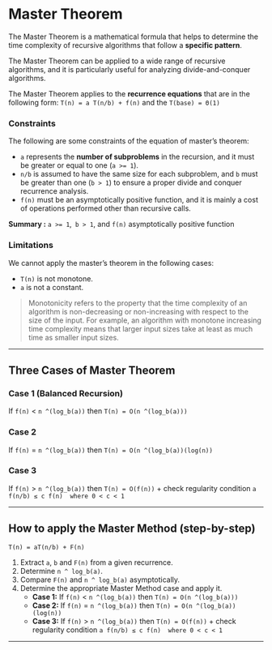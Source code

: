 # Master Theorem

The Master Theorem is a mathematical formula that helps to determine the time complexity of recursive algorithms that follow a **specific pattern**.

The Master Theorem can be applied to a wide range of recursive algorithms, and it is particularly useful for analyzing divide-and-conquer algorithms.

The Master Theorem applies to the **recurrence equations** that are in the following form: `T(n) = a T(n/b) + f(n)` and  the `T(base) = Θ(1)`

### Constraints

The following are some constraints of the equation of master’s theorem:

- `a` represents the **number of subproblems** in the recursion, and it must be greater or equal to one (`a >= 1`).
- `n/b` is assumed to have the same size for each subproblem, and `b` must be greater than one (`b > 1`) to ensure a proper divide and conquer recurrence analysis.
- `f(n)` must be an asymptotically positive function, and it is mainly a cost of operations performed other than recursive calls.

**Summary :** `a >= 1`,` b > 1`, and `f(n)` asymptotically positive function 

<!-- is a function that satisfies a certain regularity condition. -->

### Limitations

We cannot apply the master’s theorem in the following cases:

- `T(n)` is not monotone.
- `a` is not a constant.

> Monotonicity refers to the property that the time complexity of an algorithm is non-decreasing or non-increasing with respect to the size of the input. For example, an algorithm with monotone increasing time complexity means that larger input sizes take at least as much time as smaller input sizes.

---------------------------------------------------------

## Three Cases of Master Theorem

### Case 1 (Balanced Recursion)

If `f(n)` < `n ^(log_b(a))` then `T(n) = O(n ^(log_b(a)))`

### Case 2 

If `f(n)` = `n ^(log_b(a))` then `T(n) = O(n ^(log_b(a))(log(n))`

### Case 3

If `f(n)` > `n ^(log_b(a))` then `T(n) = O(f(n))` + check regularity condition `a f(n/b) ≤ c f(n)  where 0 < c < 1`

------------------------------

## How to apply the Master Method (step-by-step)

`T(n) = aT(n/b) + F(n)`

1. Extract `a`, `b` and `F(n)` from a given recurrence.
2. Determine `n ^ log_b(a)`.
3. Compare `F(n)` and `n ^ log_b(a)` asymptotically.
4. Determine the appropriate Master Method case and apply it.
    - **Case 1:**  If `f(n)` < `n ^(log_b(a))` then `T(n) = O(n ^(log_b(a)))`
    - **Case 2:**  If `f(n)` = `n ^(log_b(a))` then `T(n) = O(n ^(log_b(a))(log(n))`
    - **Case 3:**  If `f(n)` > `n ^(log_b(a))` then `T(n) = O(f(n))` + check regularity condition `a f(n/b) ≤ c f(n)  where 0 < c < 1`

----------------------------------


